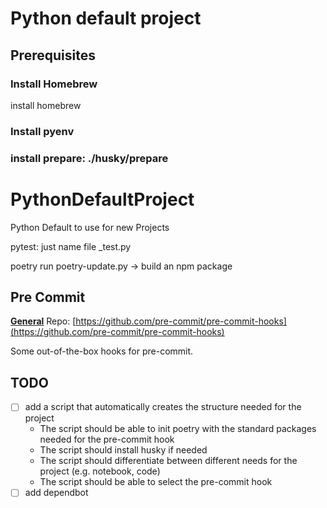 # Python default project

## Prerequisites

### Install Homebrew
install homebrew

### Install pyenv

### install prepare: ./husky/prepare

# PythonDefaultProject
Python Default to use for new Projects

pytest: just name file _test.py


poetry run poetry-update.py -> build an npm package



## Pre Commit

**[General](https://github.com/pre-commit/pre-commit-hooks)**
Repo: [https://github.com/pre-commit/pre-commit-hooks](https://github.com/pre-commit/pre-commit-hooks)

Some out-of-the-box hooks for pre-commit.






## TODO
- [ ] add a script that automatically creates the structure needed for the project
    - The script should be able to init poetry with the standard packages needed for the pre-commit hook
    - The script should install husky if needed
    - The script should differentiate between different needs for the project (e.g. notebook, code)
    - The script should be able to select the pre-commit hook
- [ ] add dependbot
